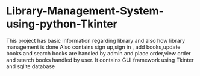 # Library-Management-System-using-python-Tkinter

This project has basic information regarding library and also how library management is done
Also contains sign up,sign in , add books,update books and search books are  handled by admin and place order,view order and search books handled by user.
It contains GUI framework using Tkinter and sqlite database

